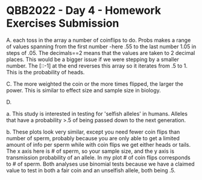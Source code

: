 # QBB2022 - Day 4 - Homework Exercises Submission


A. each toss in the array a number of coinflips to do. Probs makes a range of values spanning from the first number -here .55 to the last number 1.05 in steps of .05. The decimals==2 means that the values are taken to 2 decimal places. This would be a bigger issue if we were stepping by a smaller number. The [::-1] at the end reverses this array so it iterates from .5 to 1. This is the probability of heads.

C. The more weighted the coin or the more times flipped, the larger the power. This is similar to effect size and sample size in biology.

D. 

a. This study is interested in testing for 'selfish alleles' in humans. Alleles that have a probability >.5 of being passed down to the next generation. 

b. These plots look very similar, except you need fewer coin flips than number of sperm, probably because you are only able to get a limited amount of info per sperm while with coin flips we get either heads or tails.
The x axis here is # of sperm, so your sample size, and the y axis is transmission probability of an allele. 
In my plot # of coin flips corresponds to # of sperm.
Both analyses use binomial tests because we have a claimed value to test in both a fair coin and an unselfish allele, both being .5.